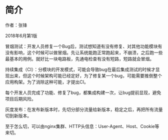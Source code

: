 # 简介

作者：张锋

2018年6月第1版



冒烟测试：开发人员修复一个Bug后，测试想知道有没有修复、对其他功能模块有没有影响，这个时候可以做冒烟。先让系统能跑正常跑起来，不崩溃，之后跑一些最基本的用例。就好比一块电路板，先通电检查有没有短路，短路就会冒烟。



持续集成（CI）：分模块的开发模式，可能会导致bug在最后集成测试的时候才显现出来，但这个时候架构可能已经定好，为了修复某一个bug，可能需要推倒整个应用构架。为了消除这种可能，才提出CI。

每个开发人员完成了功能、修复了bug，都集成构建一次，让bug提前显现，避免项目后期风险。



灰度发布：在发布新版本时，先切分部分流量给新版本，稳定之后，再把所有流量切到新版本。

至于怎么切，可以由nginx集群、HTTP头信息：User-Agent、Host、Cookie等来切。


